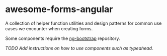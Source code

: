 # awesome-forms-angular

A collection of helper function utilities and design patterns for common use cases we encounter when creating forms. 

Some components require the [ng-bootstrap](https://github.com/ng-bootstrap/ng-bootstrap) repository.

_TODO Add instructions on how to use components such as typeahead._